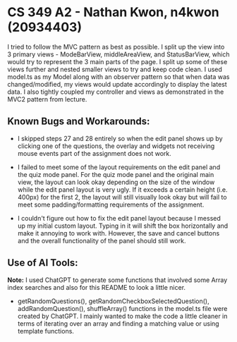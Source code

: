 # CS 349 A2 - Nathan Kwon, n4kwon (20934403)

I tried to follow the MVC pattern as best as possible. I split up the view into 3 primary views - ModeBarView, middleAreaView, and StatusBarView, which would try to represent the 3 main parts of the page. I split up some of these views further and nested smaller views to try and keep code clean. I used model.ts as my Model along with an observer pattern so that when data was changed/modified, my views would update accordingly to display the latest data. I also tightly coupled my controller and views as demonstrated in the MVC2 pattern from lecture.

## Known Bugs and Workarounds:

- I skipped steps 27 and 28 entirely so when the edit panel shows up by clicking one of the questions, the overlay and widgets not receiving mouse events part of the assignment does not work.

- I failed to meet some of the layout requirements on the edit panel and the quiz mode panel. For the quiz mode panel and the original main view, the layout can look okay depending on the size of the window while the edit panel layout is very ugly. If it exceeds a certain height (i.e. 400px) for the first 2, the layout will still visually look okay but will fail to meet some padding/formatting requirements of the assignment.

- I couldn't figure out how to fix the edit panel layout because I messed up my initial custom layout. Typing in it will shift the box horizontally and make it annoying to work with. However, the save and cancel buttons and the overall functionality of the panel should still work.

## Use of AI Tools:

**Note:** I used ChatGPT to generate some functions that involved some Array index searches and also for this README to look a little nicer.

- getRandomQuestions(), getRandomCheckboxSelectedQuestion(), addRandomQuestion(), shuffleArray() functions in the model.ts file were created by ChatGPT. I mainly wanted to make the code a little cleaner in terms of iterating over an array and finding a matching value or using template functions.
